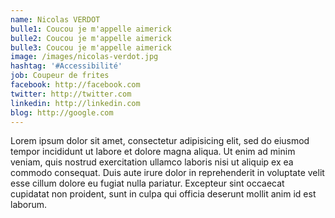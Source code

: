 ```yaml
---
name: Nicolas VERDOT
bulle1: Coucou je m'appelle aimerick
bulle2: Coucou je m'appelle aimerick
bulle3: Coucou je m'appelle aimerick
image: /images/nicolas-verdot.jpg
hashtag: '#Accessibilité'
job: Coupeur de frites
facebook: http://facebook.com
twitter: http://twitter.com
linkedin: http://linkedin.com
blog: http://google.com
---
```


Lorem ipsum dolor sit amet, consectetur adipisicing elit, sed do eiusmod tempor incididunt ut labore et dolore magna aliqua. Ut enim ad minim veniam, quis nostrud exercitation ullamco laboris nisi ut aliquip ex ea commodo consequat. Duis aute irure dolor in reprehenderit in voluptate velit esse cillum dolore eu fugiat nulla pariatur. Excepteur sint occaecat cupidatat non proident, sunt in culpa qui officia deserunt mollit anim id est laborum.
